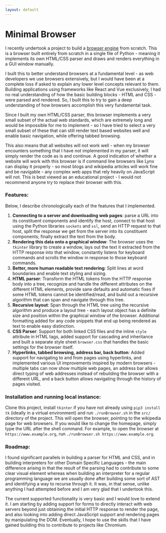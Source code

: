 ```yaml
---
layout: default
---
```


# Minimal Browser

I recently undertook a project to build a [browser engine](https://github.com/Aryan77/minimal-browser) from scratch. This is a browser built entirely from scratch in a single file of Python - meaning it implements its own HTML/CSS parser and draws and renders everything in a GUI window manually.

I built this to better understand browsers at a fundamental level - as web developers we use browsers extensively, but I would have been at a complete loss if asked to explain any lower level concepts relevant to them. Building applications using frameworks like React and Vue exclusively, I had no real understanding of how the basic building blocks - HTML and CSS - were parsed and rendered. So, I built this to try to gain a deep understanding of how browsers accomplish this very fundamental task.

Since I built my own HTML/CSS parser, this browser implements a very small subset of the actual web standards, which are extremely long and would be impossible for me to implement - so I have tried to select a very small subset of these that can still render text based websites well and enable basic navigation, while offering tabbed browsing.

This also means that all websites will not work well - when my browser encounters something that I have not implemented in my parser, it will simply render the code as is and continue. A good indication of whether a website will work with this browser is if command line browsers like Lynx can display it properly - so most blogs and wikipedia articles will work fine and be navigable - any complex web apps that rely heavily on JavaScript will not. This is best viewed as an educational project - I would not recommend anyone try to replace their browser with this.

### Features:

Below, I describe chronologically each of the features that I implemented.

1. **Connecting to a server and downloading web pages**: parse a URL into its constituent components and identify the host, connect to that host using the Python libraries `sockets` and `ssl`, send an HTTP request to that host, split the response we get from the server into its constituent components; finally extract the text from the body.
2. **Rendering this data onto a graphical window**: The browser uses the `tkinter` library to create a window, lays out the text it extracted from the HTTP response into that window, constantly listens for keyboard commands and scrolls the window in response to those keyboard commands.
3. **Better, more human readable text rendering**: Split lines at word boundaries and enable text styling and sizing.
4. **HTML parser**: Transform the HTML tokens from the HTTP response body into a tree, recognize and handle the different attributes on the different HTML elements, provide sane defaults and automatic fixes if some HTML tokens cannot be identified/read, and build out a recursive algorithm that can span and navigate through this tree.
5. **Recursive layout**: Span through the HTML tree using the recursive algorithm and produce a layout tree - each layout object has a definite size and position within the graphical window of the browser. Additional formatting added for any code snippets that end up being rendered as text to enable easy distinction.
6. **CSS Parser**: Support for both linked CSS files and the inline `style` attribute in HTML tags, added support for cascading and inheritance and built a separate style sheet `browser.css` that handles the basic settings for the browser itself.
7. **Hyperlinks, tabbed browsing, address bar, back button**: Added support for navigating to and from pages using hyperlinks, and implemented various UI improvements inspired by modern browsers - multiple tabs can now show multiple web pages, an address bar allows direct typing of web addresses instead of rebuilding the browser with a different URL, and a back button allows navigating through the history of pages visited.

### Installation and running local instance:

Clone this project, install `tkinter` if you have not already using `pip3 install tk` (ideally in a virtual environment) and run `./runBrowser.sh` in the `src/` directory of the project. This will open the browser, pointing to the wikipedia page for web browsers. If you would like to change the homepage, simply type the URL after the shell command. For example, to open the browser at `https://www.example.org`, run `./runBrowser.sh https://www.example.org`.

### Roadmap:

I found significant parallels in building a parser for HTML and CSS, and in building interpreters for other Domain Specific Languages - the main difference arising in that the result of the parsing had to contribute to some clear visual element whereas when building an interpreter for a regular programming language we are usually done after building some sort of AST and identifying a way to recurse through it. It was, in that sense, unlike anything I had attempted before and I am very glad that I undertook this.

The current supported functionality is very basic and I would love to extend it. I am starting by adding support for forms to directly interact with web servers beyond just obtaining the initial HTTP response to render the page, and also looking into adding direct JavaScript support and rendering pages by manipulating the DOM. Eventually, I hope to use the skills that I have gained building this to contribute to projects like Chromium. 